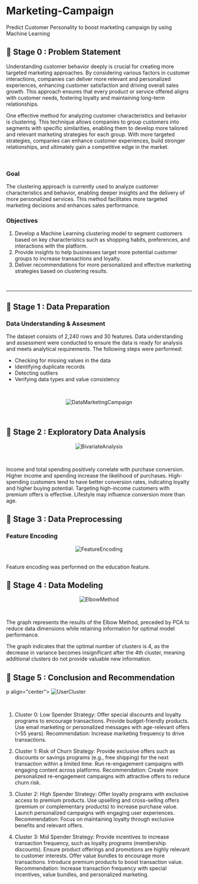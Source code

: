 # Marketing-Campaign
Predict Customer Personality to boost marketing campaign by using Machine Learning
## 📂 **Stage 0 : Problem Statement**
Understanding customer behavior deeply is crucial for creating more targeted marketing approaches. By considering various factors in customer interactions, companies can deliver more relevant and personalized experiences, enhancing customer satisfaction and driving overall sales growth. This approach ensures that every product or service offered aligns with customer needs, fostering loyalty and maintaining long-term relationships.

One effective method for analyzing customer characteristics and behavior is clustering. This technique allows companies to group customers into segments with specific similarities, enabling them to develop more tailored and relevant marketing strategies for each group. With more targeted strategies, companies can enhance customer experiences, build stronger relationships, and ultimately gain a competitive edge in the market.

<br>

### Goal
The clustering approach is currently used to analyze customer characteristics and behavior, enabling deeper insights and the delivery of more personalized services. This method facilitates more targeted marketing decisions and enhances sales performance.

### Objectives
1. Develop a Machine Learning clustering model to segment customers based on key characteristics such as shopping habits, preferences, and interactions with the platform.
2. Provide insights to help businesses target more potential customer groups to increase transactions and loyalty.
3. Deliver recommendations for more personalized and effective marketing strategies based on clustering results.
<br>

---

## 📂 **Stage 1 : Data Preparation**
### Data Understanding & Assesment
The dataset consists of 2,240 rows and 30 features. Data understanding and assessment were conducted to ensure the data is ready for analysis and meets analytical requirements. The following steps were performed:
- Checking for missing values in the data
- Identifying duplicate records
- Detecting outliers
- Verifying data types and value consistency
  
<br>
<p align="center">
<img src="https://github.com/user-attachments/assets/f177d31b-4b4d-4db8-b2fc-b2202bbd0355"
 alt="DataMarketingCampaign">
</p>
<br>


## 📂 **Stage 2 : Exploratory Data Analysis**

<p align="center">
<img src="https://github.com/user-attachments/assets/85a0c50f-4b3f-41c9-b9b0-86bfc4da3225"
 alt="BivariateAnalysis">
</p>
<br>
<p>Income and total spending positively correlate with purchase conversion.
Higher income and spending increase the likelihood of purchases.
High-spending customers tend to have better conversion rates, indicating loyalty and higher buying potential. Targeting high-income customers with premium offers is effective.
Lifestyle may influence conversion more than age.
</p>

## 📂 **Stage 3 : Data Preprocessing**
### Feature Encoding
<p align="center">
<img src="https://github.com/user-attachments/assets/18dcec76-2e1a-4e39-a0ec-a150d76b42ed"
 alt="FeatureEncoding">
</p>
<br>
Feature encoding was performed on the education feature.

## 📂 **Stage 4 : Data Modeling**
<p align="center">
<img src="https://github.com/user-attachments/assets/62d86847-cfde-431b-adc7-c3b1dda7674f"
 alt="ElbowMethod">
</p>
<br>

The graph represents the results of the Elbow Method, preceded by PCA to reduce data dimensions while retaining information for optimal model performance.

The graph indicates that the optimal number of clusters is 4, as the decrease in variance becomes insignificant after the 4th cluster, meaning additional clusters do not provide valuable new information.

## 📂 **Stage 5 : Conclusion and Recommendation**
p align="center">
<img src="https://github.com/user-attachments/assets/f6c92b9d-a96a-4484-8be8-3ec985f6f275)"
 alt="UserCluster">
</p>
<br>

1. Cluster 0: Low Spender
Strategy:
Offer special discounts and loyalty programs to encourage transactions. Provide budget-friendly products.
Use email marketing or personalized messages with age-relevant offers (>55 years).
Recommendation: Increase marketing frequency to drive transactions.

2. Cluster 1: Risk of Churn
Strategy:
Provide exclusive offers such as discounts or savings programs (e.g., free shipping) for the next transaction within a limited time.
Run re-engagement campaigns with engaging content across platforms.
Recommendation: Create more personalized re-engagement campaigns with attractive offers to reduce churn risk.

3. Cluster 2: High Spender
Strategy:
Offer loyalty programs with exclusive access to premium products.
Use upselling and cross-selling offers (premium or complementary products) to increase purchase value.
Launch personalized campaigns with engaging user experiences.
Recommendation: Focus on maintaining loyalty through exclusive benefits and relevant offers.

4. Cluster 3: Mid Spender
Strategy:
Provide incentives to increase transaction frequency, such as loyalty programs (membership discounts).
Ensure product offerings and promotions are highly relevant to customer interests.
Offer value bundles to encourage more transactions.
Introduce premium products to boost transaction value.
Recommendation: Increase transaction frequency with special incentives, value bundles, and personalized marketing.
